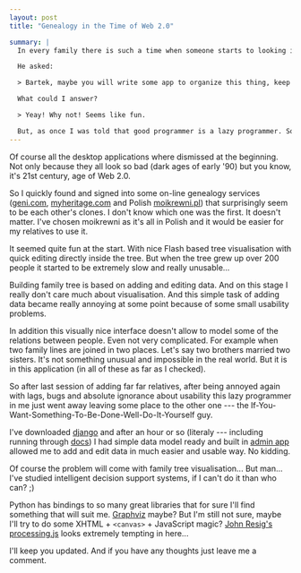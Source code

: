 ```yaml
---
layout: post
title: "Genealogy in the Time of Web 2.0"

summary: |
  In every family there is such a time when someone starts to looking into family roots. It seems that it's *that* time for my family, as my father created lots of paper sheets with quite random pack of names and lines joining them.

  He asked:

  > Bartek, maybe you will write some app to organize this thing, keep it all together? In few months I'll forget who is who on this papers.

  What could I answer?

  > Yeay! Why not! Seems like fun.

  But, as once I was told that good programmer is a lazy programmer. So as a lazy programmer I started with googling some genealogy software and on-line family trees :)
---
```


Of course all the desktop applications where dismissed at the beginning. Not only because they all look so bad (dark ages of early '90) but you know, it's 21st century, age of Web 2.0.

So I quickly found and signed into some on-line genealogy services ([geni.com](http://geni.com), [myheritage.com](http://myheritage.com) and Polish [moikrewni.pl](http://moikrewni.pl)) that surprisingly seem to be each other's clones. I don't know which one was the first. It doesn't matter. I've chosen moikrewni as it's all in Polish and it would be easier for my relatives to use it.

It seemed quite fun at the start. With nice Flash based tree visualisation with quick editing directly inside the tree. But when the tree grew up over 200 people it started to be extremely slow and really unusable...

Building family tree is based on adding and editing data. And on this stage I really don't care much about visualisation. And this simple task of adding data became really annoying at some point because of some small usability problems.

In addition this visually nice interface doesn't allow to model some of the relations between people. Even not very complicated. For example when two family lines are joined in two places. Let's say two brothers married two sisters. It's not something unusual and impossible in the real world. But it is in this application (in all of these as far as I checked).

So after last session of adding far far relatives, after being annoyed again with lags, bugs and absolute ignorance about usability this lazy programmer in me just went away leaving some place to the other one --- the If-You-Want-Something-To-Be-Done-Well-Do-It-Yourself guy.

I've downloaded [django](http://www.djangoproject.com) and after an hour or so (literaly --- including running through [docs](http://djangobook.com)) I had simple data model ready and built in [admin app](http://www.djangobook.com/en/1.0/chapter06/) allowed me to add and edit data in much easier and usable way. No kidding.

Of course the problem will come with family tree visualisation... But man... I've studied intelligent decision support systems, if I can't do it than who can? ;)

Python has bindings to so many great libraries that for sure I'll find something that will suit me. [Graphviz](http://www.graphviz.org) maybe? But I'm still not sure, maybe I'll try to do some XHTML + `<canvas>` + JavaScript magic? [John Resig's processing.js](http://ejohn.org/blog/processingjs/) looks extremely tempting in here...

I'll keep you updated. And if you have any thoughts just leave me a comment.

